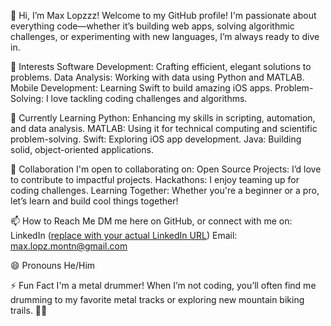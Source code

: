 👋 Hi, I’m Max Lopzzz!
Welcome to my GitHub profile! I'm passionate about everything code—whether it’s building web apps, solving algorithmic challenges, or experimenting with new languages, I’m always ready to dive in.

👀 Interests
Software Development: Crafting efficient, elegant solutions to problems.
Data Analysis: Working with data using Python and MATLAB.
Mobile Development: Learning Swift to build amazing iOS apps.
Problem-Solving: I love tackling coding challenges and algorithms.

🌱 Currently Learning
Python: Enhancing my skills in scripting, automation, and data analysis.
MATLAB: Using it for technical computing and scientific problem-solving.
Swift: Exploring iOS app development.
Java: Building solid, object-oriented applications.

💞️ Collaboration
I'm open to collaborating on:
Open Source Projects: I’d love to contribute to impactful projects.
Hackathons: I enjoy teaming up for coding challenges.
Learning Together: Whether you're a beginner or a pro, let’s learn and build cool things together!

📫 How to Reach Me
DM me here on GitHub, or connect with me on:
LinkedIn ([replace with your actual LinkedIn URL](https://www.linkedin.com/in/hannia-mabel-lópez-montaño-234934288/))
Email: max.lopz.montn@gmail.com

😄 Pronouns
He/Him

⚡ Fun Fact
I'm a metal drummer! When I’m not coding, you’ll often find me drumming to my favorite metal tracks or exploring new mountain biking trails. 🥁🚵
